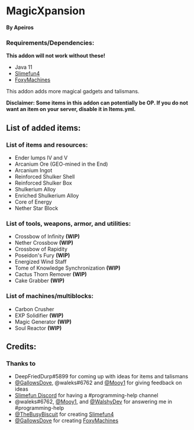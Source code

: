 # MagicXpansion

**By Apeiros**

### Requirements/Dependencies:

**This addon will not work without these!**

- Java 11
- [Slimefun4](https://github.com/Slimefun/Slimefun4)
- [FoxyMachines](https://github.com/GallowsDove/FoxyMachines)

This addon adds more magical gadgets and talismans.

**Disclaimer: Some items in this addon can potentially be OP. If you do not want an item on your server, disable it in Items.yml.**

## List of added items:

### List of items and resources:
- Ender lumps IV and V
- Arcanium Ore (GEO-mined in the End)
- Arcanium Ingot
- Reinforced Shulker Shell 
- Reinforced Shulker Box
- Shulkerium Alloy 
- Enriched Shulkerium Alloy 
- Core of Energy
- Nether Star Block

### List of tools, weapons, armor, and utilities:
- Crossbow of Infinity **(WIP)**
- Nether Crossbow **(WIP)**
- Crossbow of Rapidity 
- Poseidon's Fury **(WIP)**
- Energized Wind Staff
- Tome of Knowledge Synchronization **(WIP)**
- Cactus Thorn Remover **(WIP)**
- Cake Grabber **(WIP)**

### List of machines/multiblocks:
- Carbon Crusher
- EXP Solidifier **(WIP)**
- Magic Generator **(WIP)**
- Soul Reactor **(WIP)**

## Credits:

### Thanks to
- DeepFriedDurp#5899 for coming up with ideas for items and talismans
- [@GallowsDove](https://github.com/gallowsdove), @waleks#6762 and [@Mooy1](https://github.com/mooy1) for giving feedback on ideas
- [Slimefun Discord](https://discord.gg/slimefun) for having a #programming-help channel
- @waleks#6762, [@Mooy1](https://github.com/mooy1), and [@WalshyDev](https://github.com/walshydev) for answering me in #programming-help
- [@TheBusyBiscuit](https://github.com/thebusybiscuit) for creating [Slimefun4](https://github.com/Slimefun/Slimefun4)
- [@GallowsDove](https://github.com/gallowsdove) for creating [FoxyMachines](https://github.com/GallowsDove/FoxyMachines)
